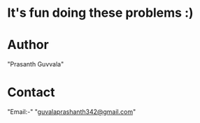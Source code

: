 # It's fun doing these problems :)

# Author
"Prasanth Guvvala"
# Contact 
"Email:-" "guvalaprashanth342@gmail.com"
